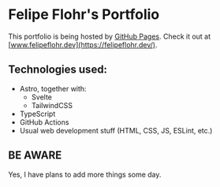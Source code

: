 # Felipe Flohr's Portfolio

This portfolio is being hosted by [GitHub Pages](https://pages.github.com/). Check it out at [www.felipeflohr.dev](https://felipeflohr.dev/).

## Technologies used:
- Astro, together with:
    - Svelte
    - TailwindCSS
- TypeScript
- GitHub Actions
- Usual web development stuff (HTML, CSS, JS, ESLint, etc.)

## BE AWARE
Yes, I have plans to add more things some day.